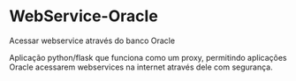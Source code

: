 # WebService-Oracle
Acessar webservice através do banco Oracle

Aplicação python/flask que funciona como um proxy, permitindo aplicações Oracle acessarem webservices na internet através dele com segurança.
